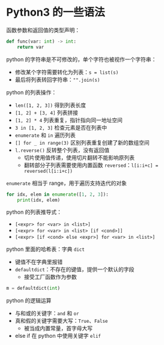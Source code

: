 # Python3 的一些语法

函数参数和返回值的类型声明：

```py
def func(var: int) -> int:
    return var
```

python 的字符串是不可修改的，单个字符也被视作一个字符串：

- 修改某个字符需要转化为列表：`s = list(s)`
- 最后将列表转回字符串：`"".join(s)`

python 的列表操作：

- `len([1, 2, 3])` 得到列表长度
- `[1, 2] + [3, 4]` 列表拼接
- `[1, 2] * 4` 列表重复，指针指向同一地址空间
- `3 in [1, 2, 3]` 检查元素是否在列表中
- `enumerate` 和 `in` 遍历列表
- `[] for _ in range(3)` 区别列表重复创建了新的数组空间
- `l.reverse()` 反转整个列表，没有返回值
  - 切片使用值传递，使用切片翻转不能影响原列表
  - 翻转部分子列表需要使用内置函数 `reversed`：`l[i:i+c] = reversed(l[i:i+c])`

`enumerate` 相当于 range，用于遍历支持迭代的对象

```py
for idx, elem in enumerate([1, 2, 3]):
    print(idx, elem)
```

python 的列表推导式：

- `[<expr> for <var> in <list>]`
- `[<expr> for <var> in <list> [if <cond>]]`
- `[<expr> [if <cond> else <expr>] for <var> in <list>]`

python 里面的哈希表：字典 `dict`

- 键值不在字典里报错
- `defaultdict`：不存在的键值，提供一个默认的字段
  - 接受工厂函数作为参数

```py
m = defaultdict(int)
```

python 的逻辑运算

- 与和或的关键字：`and` 和 `or`
- 真和假的关键字需要大写：`True`、`False`
  - 被当成内置常量，首字母大写
- else if 在 python 中使用关键字 `elif`
